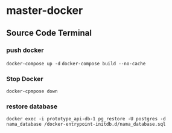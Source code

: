 # master-docker

## Source Code Terminal
### push docker
```docker-compose up -d```
```docker-compose build --no-cache```

### Stop Docker
```docker-cpmpose down```

### restore database
```docker exec -i prototype_api-db-1 pg_restore -U postgres -d nama_database /docker-entrypoint-initdb.d/nama_database.sql```

